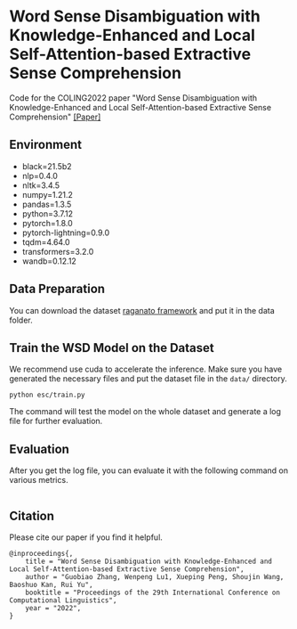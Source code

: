 #  Word Sense Disambiguation with Knowledge-Enhanced and Local Self-Attention-based Extractive Sense Comprehension

Code for the COLING2022 paper "Word Sense Disambiguation with Knowledge-Enhanced and Local Self-Attention-based Extractive Sense Comprehension"
[[Paper]]()

## Environment
- black=21.5b2
- nlp=0.4.0
- nltk=3.4.5
- numpy=1.21.2
- pandas=1.3.5
- python=3.7.12
- pytorch=1.8.0
- pytorch-lightning=0.9.0
- tqdm=4.64.0
- transformers=3.2.0
- wandb=0.12.12


## Data Preparation
You can download the dataset [raganato framework](http://lcl.uniroma1.it/wsdeval/home) and put it in the data folder.
## Train the WSD Model on the Dataset
We recommend use cuda to accelerate the inference. Make sure you have generated the necessary files and put the dataset file in the `data/` directory.
```shell
python esc/train.py
```
The command will test the model on the whole dataset and generate a log file for further evaluation.
## Evaluation
After you get the log file, you can evaluate it with the following command on various metrics. 
```shell

```
## Citation
Please cite our paper if you find it helpful.
```
@inproceedings{,
    title = "Word Sense Disambiguation with Knowledge-Enhanced and Local Self-Attention-based Extractive Sense Comprehension",
    author = "Guobiao Zhang, Wenpeng Lu1, Xueping Peng, Shoujin Wang, Baoshuo Kan, Rui Yu",
    booktitle = "Proceedings of the 29th International Conference on Computational Linguistics",
    year = "2022",
}
```


